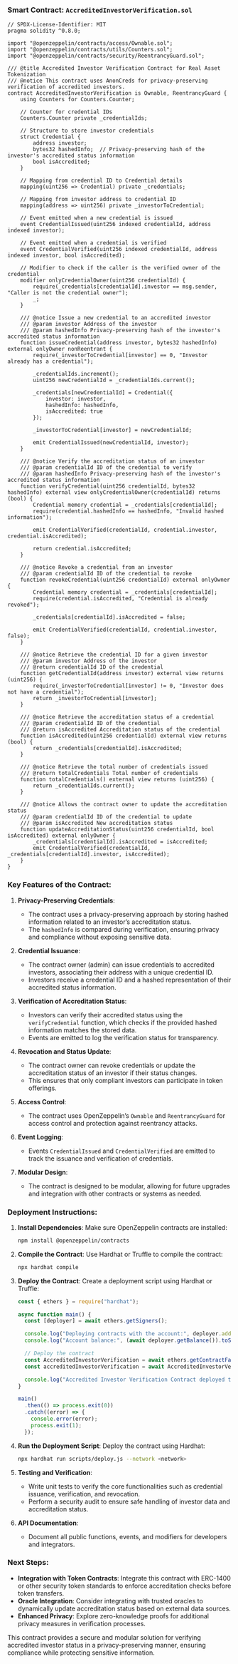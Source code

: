 ### Smart Contract: `AccreditedInvestorVerification.sol`

```solidity
// SPDX-License-Identifier: MIT
pragma solidity ^0.8.0;

import "@openzeppelin/contracts/access/Ownable.sol";
import "@openzeppelin/contracts/utils/Counters.sol";
import "@openzeppelin/contracts/security/ReentrancyGuard.sol";

/// @title Accredited Investor Verification Contract for Real Asset Tokenization
/// @notice This contract uses AnonCreds for privacy-preserving verification of accredited investors.
contract AccreditedInvestorVerification is Ownable, ReentrancyGuard {
    using Counters for Counters.Counter;

    // Counter for credential IDs
    Counters.Counter private _credentialIds;

    // Structure to store investor credentials
    struct Credential {
        address investor;
        bytes32 hashedInfo;  // Privacy-preserving hash of the investor's accredited status information
        bool isAccredited;
    }

    // Mapping from credential ID to Credential details
    mapping(uint256 => Credential) private _credentials;

    // Mapping from investor address to credential ID
    mapping(address => uint256) private _investorToCredential;

    // Event emitted when a new credential is issued
    event CredentialIssued(uint256 indexed credentialId, address indexed investor);

    // Event emitted when a credential is verified
    event CredentialVerified(uint256 indexed credentialId, address indexed investor, bool isAccredited);

    // Modifier to check if the caller is the verified owner of the credential
    modifier onlyCredentialOwner(uint256 credentialId) {
        require(_credentials[credentialId].investor == msg.sender, "Caller is not the credential owner");
        _;
    }

    /// @notice Issue a new credential to an accredited investor
    /// @param investor Address of the investor
    /// @param hashedInfo Privacy-preserving hash of the investor's accredited status information
    function issueCredential(address investor, bytes32 hashedInfo) external onlyOwner nonReentrant {
        require(_investorToCredential[investor] == 0, "Investor already has a credential");

        _credentialIds.increment();
        uint256 newCredentialId = _credentialIds.current();

        _credentials[newCredentialId] = Credential({
            investor: investor,
            hashedInfo: hashedInfo,
            isAccredited: true
        });

        _investorToCredential[investor] = newCredentialId;

        emit CredentialIssued(newCredentialId, investor);
    }

    /// @notice Verify the accreditation status of an investor
    /// @param credentialId ID of the credential to verify
    /// @param hashedInfo Privacy-preserving hash of the investor's accredited status information
    function verifyCredential(uint256 credentialId, bytes32 hashedInfo) external view onlyCredentialOwner(credentialId) returns (bool) {
        Credential memory credential = _credentials[credentialId];
        require(credential.hashedInfo == hashedInfo, "Invalid hashed information");

        emit CredentialVerified(credentialId, credential.investor, credential.isAccredited);

        return credential.isAccredited;
    }

    /// @notice Revoke a credential from an investor
    /// @param credentialId ID of the credential to revoke
    function revokeCredential(uint256 credentialId) external onlyOwner {
        Credential memory credential = _credentials[credentialId];
        require(credential.isAccredited, "Credential is already revoked");

        _credentials[credentialId].isAccredited = false;

        emit CredentialVerified(credentialId, credential.investor, false);
    }

    /// @notice Retrieve the credential ID for a given investor
    /// @param investor Address of the investor
    /// @return credentialId ID of the credential
    function getCredentialId(address investor) external view returns (uint256) {
        require(_investorToCredential[investor] != 0, "Investor does not have a credential");
        return _investorToCredential[investor];
    }

    /// @notice Retrieve the accreditation status of a credential
    /// @param credentialId ID of the credential
    /// @return isAccredited Accreditation status of the credential
    function isAccredited(uint256 credentialId) external view returns (bool) {
        return _credentials[credentialId].isAccredited;
    }

    /// @notice Retrieve the total number of credentials issued
    /// @return totalCredentials Total number of credentials
    function totalCredentials() external view returns (uint256) {
        return _credentialIds.current();
    }

    /// @notice Allows the contract owner to update the accreditation status
    /// @param credentialId ID of the credential to update
    /// @param isAccredited New accreditation status
    function updateAccreditationStatus(uint256 credentialId, bool isAccredited) external onlyOwner {
        _credentials[credentialId].isAccredited = isAccredited;
        emit CredentialVerified(credentialId, _credentials[credentialId].investor, isAccredited);
    }
}
```

### Key Features of the Contract:

1. **Privacy-Preserving Credentials**:
   - The contract uses a privacy-preserving approach by storing hashed information related to an investor’s accreditation status.
   - The `hashedInfo` is compared during verification, ensuring privacy and compliance without exposing sensitive data.

2. **Credential Issuance**:
   - The contract owner (admin) can issue credentials to accredited investors, associating their address with a unique credential ID.
   - Investors receive a credential ID and a hashed representation of their accredited status information.

3. **Verification of Accreditation Status**:
   - Investors can verify their accredited status using the `verifyCredential` function, which checks if the provided hashed information matches the stored data.
   - Events are emitted to log the verification status for transparency.

4. **Revocation and Status Update**:
   - The contract owner can revoke credentials or update the accreditation status of an investor if their status changes.
   - This ensures that only compliant investors can participate in token offerings.

5. **Access Control**:
   - The contract uses OpenZeppelin’s `Ownable` and `ReentrancyGuard` for access control and protection against reentrancy attacks.

6. **Event Logging**:
   - Events `CredentialIssued` and `CredentialVerified` are emitted to track the issuance and verification of credentials.

7. **Modular Design**:
   - The contract is designed to be modular, allowing for future upgrades and integration with other contracts or systems as needed.

### Deployment Instructions:

1. **Install Dependencies**:
   Make sure OpenZeppelin contracts are installed:
   ```bash
   npm install @openzeppelin/contracts
   ```

2. **Compile the Contract**:
   Use Hardhat or Truffle to compile the contract:
   ```bash
   npx hardhat compile
   ```

3. **Deploy the Contract**:
   Create a deployment script using Hardhat or Truffle:

   ```javascript
   const { ethers } = require("hardhat");

   async function main() {
     const [deployer] = await ethers.getSigners();

     console.log("Deploying contracts with the account:", deployer.address);
     console.log("Account balance:", (await deployer.getBalance()).toString());

     // Deploy the contract
     const AccreditedInvestorVerification = await ethers.getContractFactory("AccreditedInvestorVerification");
     const accreditedInvestorVerification = await AccreditedInvestorVerification.deploy();

     console.log("Accredited Investor Verification Contract deployed to:", accreditedInvestorVerification.address);
   }

   main()
     .then(() => process.exit(0))
     .catch((error) => {
       console.error(error);
       process.exit(1);
     });
   ```

4. **Run the Deployment Script**:
   Deploy the contract using Hardhat:
   ```bash
   npx hardhat run scripts/deploy.js --network <network>
   ```

5. **Testing and Verification**:
   - Write unit tests to verify the core functionalities such as credential issuance, verification, and revocation.
   - Perform a security audit to ensure safe handling of investor data and accreditation status.

6. **API Documentation**:
   - Document all public functions, events, and modifiers for developers and integrators.

### Next Steps:

- **Integration with Token Contracts**: Integrate this contract with ERC-1400 or other security token standards to enforce accreditation checks before token transfers.
- **Oracle Integration**: Consider integrating with trusted oracles to dynamically update accreditation status based on external data sources.
- **Enhanced Privacy**: Explore zero-knowledge proofs for additional privacy measures in verification processes.

This contract provides a secure and modular solution for verifying accredited investor status in a privacy-preserving manner, ensuring compliance while protecting sensitive information.